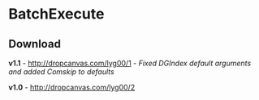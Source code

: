 BatchExecute
============

Download
------------
**v1.1** - http://dropcanvas.com/lyg00/1 - *Fixed DGIndex default arguments and added Comskip to defaults*

**v1.0** - http://dropcanvas.com/lyg00/2
